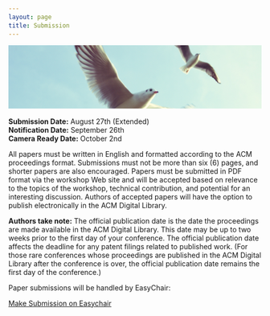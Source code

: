 ```yaml
---
layout: page
title: Submission
---
```


![Flying Gulls](/public/img/flying-gulls.jpg)

<div class="message">
    <strong>Submission Date:</strong> August 27th (Extended)
    <br>
    <strong>Notification Date:</strong> September 26th
    <br>
    <strong>Camera Ready Date:</strong> October 2nd
</div>

All papers must be written in English and formatted according to the ACM proceedings format. Submissions must not be more than six (6) pages, and shorter papers are also encouraged. Papers must be submitted in PDF format via the workshop Web site and will be accepted based on relevance to the topics of the workshop, technical contribution, and potential for an interesting discussion. Authors of accepted papers will have the option to publish electronically in the ACM Digital Library.

<strong>Authors take note:</strong> The official publication date is the date the proceedings are made available in the ACM Digital Library. This date may be up to two weeks prior to the first day of your conference. The official publication date affects the deadline for any patent filings related to published work. (For those rare conferences whose proceedings are published in the ACM Digital Library after the conference is over, the official publication date remains the first day of the conference.)

Paper submissions will be handled by EasyChair:

<a class="button" href="https://easychair.org/conferences/?conf=scrum2015">Make Submission on Easychair</a>
